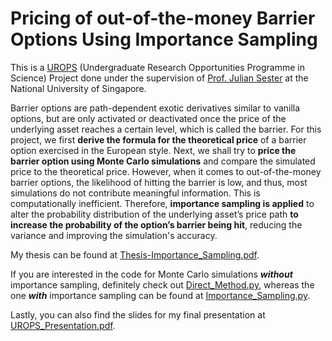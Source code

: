 # Pricing of out-of-the-money Barrier Options Using Importance Sampling

This is a [UROPS](https://www.science.nus.edu.sg/undergraduates/undergraduate-research/urops/) (Undergraduate Research Opportunities Programme in Science) Project done under the supervision of [Prof. Julian Sester](https://sites.google.com/view/juliansester/home) at the National University of Singapore.

 Barrier options are path-dependent exotic derivatives similar to vanilla options, 
 but are only activated or deactivated once the price of the underlying asset
 reaches a certain level, which is called the barrier. For this project, we first
 **derive the formula for the theoretical price** of a barrier option exercised in the
 European style. Next, we shall try to **price the barrier option using Monte Carlo
 simulations** and compare the simulated price to the theoretical price. However,
 when it comes to out-of-the-money barrier options, the likelihood of hitting the
 barrier is low, and thus, most simulations do not contribute meaningful information. 
 This is computationally inefficient. Therefore, **importance sampling
 is applied** to alter the probability distribution of the underlying asset’s price
 path **to increase the probability of the option’s barrier being hit**, reducing the variance and improving the simulation's accuracy.

My thesis can be found at [Thesis-Importance_Sampling.pdf](https://github.com/lee-wei-xuan/barrier_option_pricing/blob/main/Thesis-Importance_Sampling.pdf).

If you are interested in the code for Monte Carlo simulations ***without*** importance sampling, definitely check out [Direct_Method.py](https://github.com/lee-wei-xuan/barrier_option_pricing/blob/main/Direct_Method.py), whereas the one ***with*** importance sampling can be found at [Importance_Sampling.py](https://github.com/lee-wei-xuan/barrier_option_pricing/blob/main/Importance_Sampling.py). 

Lastly, you can also find the slides for my final presentation at [UROPS_Presentation.pdf](https://github.com/lee-wei-xuan/barrier_option_pricing/blob/main/UROPS_Presentation.pdf).



